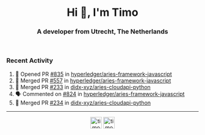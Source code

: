 <h1 align="center">Hi 👋, I'm Timo</h1>
<h3 align="center">A developer from Utrecht, The Netherlands</h3>
<br/>
<!-- https://github.com/rahuldkjain/github-profile-readme-generator --!>

<!--  <p align="left"><img src="https://github-readme-stats.vercel.app/api?username=timoglastra&show_icons=true&count_private=true&" alt="timoglastra" /></p> --!>

<!--
Github language stats
<p align="left"><img src="https://github-readme-stats.vercel.app/api/top-langs/?username=timoglastra&layout=compact" alt="timoglastra" /><p>
-->

<!-- Codestats language stats -->
<!-- <p align="left"><img src="https://codestats-readme.vercel.app/api/top-langs/?username=timoglastra&layout=compact&language_count=12" alt="timoglastra" /><p>    --!>
  
<h3>Recent Activity</h3>

<!--START_SECTION:activity-->
1. 💪 Opened PR [#835](https://github.com/hyperledger/aries-framework-javascript/pull/835) in [hyperledger/aries-framework-javascript](https://github.com/hyperledger/aries-framework-javascript)
2. 🎉 Merged PR [#557](https://github.com/hyperledger/aries-framework-javascript/pull/557) in [hyperledger/aries-framework-javascript](https://github.com/hyperledger/aries-framework-javascript)
3. 🎉 Merged PR [#233](https://github.com/didx-xyz/aries-cloudapi-python/pull/233) in [didx-xyz/aries-cloudapi-python](https://github.com/didx-xyz/aries-cloudapi-python)
4. 🗣 Commented on [#824](https://github.com/hyperledger/aries-framework-javascript/issues/824) in [hyperledger/aries-framework-javascript](https://github.com/hyperledger/aries-framework-javascript)
5. 🎉 Merged PR [#234](https://github.com/didx-xyz/aries-cloudapi-python/pull/234) in [didx-xyz/aries-cloudapi-python](https://github.com/didx-xyz/aries-cloudapi-python)
<!--END_SECTION:activity-->

---

<p align="center">
<a href="https://twitter.com/timoglastra" target="blank"><img align="center" src="https://cdn.jsdelivr.net/npm/simple-icons@3.0.1/icons/twitter.svg" alt="timoglastra" height="30" width="30" /></a>
<a href="https://linkedin.com/in/timoglastra" target="blank"><img align="center" src="https://cdn.jsdelivr.net/npm/simple-icons@3.0.1/icons/linkedin.svg" alt="timoglastra" height="30" width="30" /></a>
</p>



